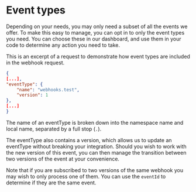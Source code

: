 # Event types

Depending on your needs, you may only need a subset of all the events we offer. To make this easy to manage, you can opt in to only the event types you need. You can choose these in our dashboard, and use them in your code to determine any action you need to take.

This is an excerpt of a request to demonstrate how event types are included in the webhook request.

```json
{
[...],
"eventType": {
    "name": "webhooks.test",
    "version": 1
},
[...]
}
```

The name of an eventType is broken down into the namespace name and local name, separated by a full stop (`.`).

The eventType also contains a version, which allows us to update an eventType without breaking your integration. Should you wish to work with the new version of this event, you can then manage the transition between two versions of the event at your convenience.

Note that if you are subscribed to two versions of the same webhook you may wish to only process one of them. You can use the `eventId` to determine if they are the same event.
